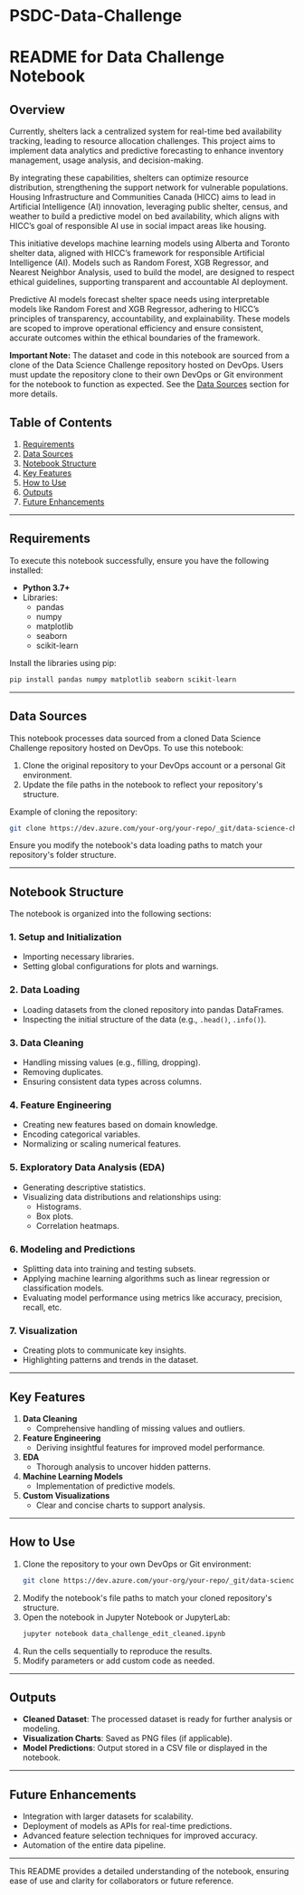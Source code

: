 # PSDC-Data-Challenge

# README for Data Challenge Notebook

## Overview
Currently, shelters lack a centralized system for real-time bed availability tracking, leading to resource allocation challenges. This project aims to implement data analytics and predictive forecasting to enhance inventory management, usage analysis, and decision-making.  

By integrating these capabilities, shelters can optimize resource distribution, strengthening the support network for vulnerable populations. Housing Infrastructure and Communities Canada (HICC) aims to lead in Artificial Intelligence (AI) innovation, leveraging public shelter, census, and weather to build a predictive model on bed availability, which aligns with HICC’s goal of responsible AI use in social impact areas like housing. 

This initiative develops machine learning models using Alberta and Toronto shelter data, aligned with HICC’s framework for responsible Artificial Intelligence (AI). Models such as Random Forest, XGB Regressor, and Nearest Neighbor Analysis, used to build the model, are designed to respect ethical guidelines, supporting transparent and accountable AI deployment.

Predictive AI models forecast shelter space needs using interpretable models like Random Forest and XGB Regressor, adhering to HICC’s principles of transparency, accountability, and explainability. These models are scoped to improve operational efficiency and ensure consistent, accurate outcomes within the ethical boundaries of the framework.

**Important Note:** The dataset and code in this notebook are sourced from a clone of the Data Science Challenge repository hosted on DevOps. Users must update the repository clone to their own DevOps or Git environment for the notebook to function as expected. See the [Data Sources](#data-sources) section for more details.

## Table of Contents
1. [Requirements](#requirements)
2. [Data Sources](#data-sources)
3. [Notebook Structure](#notebook-structure)
4. [Key Features](#key-features)
5. [How to Use](#how-to-use)
6. [Outputs](#outputs)
7. [Future Enhancements](#future-enhancements)

---

## Requirements
To execute this notebook successfully, ensure you have the following installed:

- **Python 3.7+**
- Libraries:
  - pandas
  - numpy
  - matplotlib
  - seaborn
  - scikit-learn

Install the libraries using pip:
```bash
pip install pandas numpy matplotlib seaborn scikit-learn
```

---

## Data Sources
This notebook processes data sourced from a cloned Data Science Challenge repository hosted on DevOps. To use this notebook:
1. Clone the original repository to your DevOps account or a personal Git environment.
2. Update the file paths in the notebook to reflect your repository's structure.

Example of cloning the repository:
```bash
git clone https://dev.azure.com/your-org/your-repo/_git/data-science-challenge
```

Ensure you modify the notebook's data loading paths to match your repository's folder structure.

---

## Notebook Structure
The notebook is organized into the following sections:

### 1. **Setup and Initialization**
- Importing necessary libraries.
- Setting global configurations for plots and warnings.

### 2. **Data Loading**
- Loading datasets from the cloned repository into pandas DataFrames.
- Inspecting the initial structure of the data (e.g., `.head()`, `.info()`).

### 3. **Data Cleaning**
- Handling missing values (e.g., filling, dropping).
- Removing duplicates.
- Ensuring consistent data types across columns.

### 4. **Feature Engineering**
- Creating new features based on domain knowledge.
- Encoding categorical variables.
- Normalizing or scaling numerical features.

### 5. **Exploratory Data Analysis (EDA)**
- Generating descriptive statistics.
- Visualizing data distributions and relationships using:
  - Histograms.
  - Box plots.
  - Correlation heatmaps.

### 6. **Modeling and Predictions**
- Splitting data into training and testing subsets.
- Applying machine learning algorithms such as linear regression or classification models.
- Evaluating model performance using metrics like accuracy, precision, recall, etc.

### 7. **Visualization**
- Creating plots to communicate key insights.
- Highlighting patterns and trends in the dataset.

---

## Key Features
1. **Data Cleaning**
   - Comprehensive handling of missing values and outliers.
2. **Feature Engineering**
   - Deriving insightful features for improved model performance.
3. **EDA**
   - Thorough analysis to uncover hidden patterns.
4. **Machine Learning Models**
   - Implementation of predictive models.
5. **Custom Visualizations**
   - Clear and concise charts to support analysis.

---

## How to Use
1. Clone the repository to your own DevOps or Git environment:
   ```bash
   git clone https://dev.azure.com/your-org/your-repo/_git/data-science-challenge
   ```
2. Modify the notebook's file paths to match your cloned repository's structure.
3. Open the notebook in Jupyter Notebook or JupyterLab:
   ```bash
   jupyter notebook data_challenge_edit_cleaned.ipynb
   ```
4. Run the cells sequentially to reproduce the results.
5. Modify parameters or add custom code as needed.

---

## Outputs
- **Cleaned Dataset**: The processed dataset is ready for further analysis or modeling.
- **Visualization Charts**: Saved as PNG files (if applicable).
- **Model Predictions**: Output stored in a CSV file or displayed in the notebook.

---

## Future Enhancements
- Integration with larger datasets for scalability.
- Deployment of models as APIs for real-time predictions.
- Advanced feature selection techniques for improved accuracy.
- Automation of the entire data pipeline.

---

This README provides a detailed understanding of the notebook, ensuring ease of use and clarity for collaborators or future reference.


